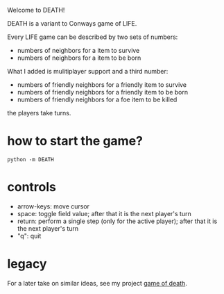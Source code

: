 Welcome to DEATH!

DEATH is a variant to Conways game of LIFE.

Every LIFE game can be described by two sets of numbers:

*   numbers of neighbors for a item to survive
*   numbers of neighbors for a item to be born

What I added is mulitiplayer support and a third number:

*   numbers of friendly neighbors for a friendly item to survive
*   numbers of friendly neighbors for a friendly item to be born
*   numbers of friendly neighbors for a foe item to be killed

the players take turns.

# how to start the game?

    python -m DEATH

# controls

-   arrow-keys: move cursor
-   space: toggle field value; after that it is the next player's turn
-   return: perform a single step (only for the active player);
    after that it is the next player's turn
-   "q": quit

# legacy

For a later take on similar ideas, see my project [game of death](https://github.com/xi/game-of-death).
